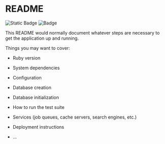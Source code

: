 # README

![Static Badge](https://img.shields.io/badge/Versão_do_Ruby-3.1.3-red-logo=ruby-on-rails)
![Badge](https://img.shields.io/badge/Blog-Rocketseat-%237159c1?&logo=ruby-on-rails)

This README would normally document whatever steps are necessary to get the
application up and running.

Things you may want to cover:

* Ruby version

* System dependencies

* Configuration

* Database creation

* Database initialization

* How to run the test suite

* Services (job queues, cache servers, search engines, etc.)

* Deployment instructions

* ...


